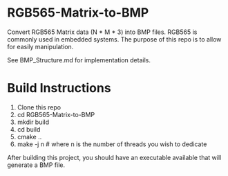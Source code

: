 # RGB565-Matrix-to-BMP
Convert RGB565 Matrix data (N * M * 3) into BMP files. RGB565 is commonly used in embedded systems. The purpose of this repo is to allow for easily manipulation.

See BMP_Structure.md for implementation details.

# Build Instructions

 1. Clone this repo
 2. cd RGB565-Matrix-to-BMP
 3. mkdir build
 4. cd build
 5. cmake ..
 6. make -j n # where n is the number of threads you wish to dedicate

After building this project, you should have an executable available that will generate a BMP file.
